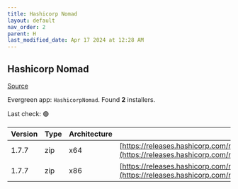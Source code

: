 ```yaml
---
title: Hashicorp Nomad
layout: default
nav_order: 2
parent: H
last_modified_date: Apr 17 2024 at 12:28 AM
---
```


## Hashicorp Nomad

[Source](https://www.nomadproject.io/)

Evergreen app: `HashicorpNomad`. Found **2** installers.

Last check: 🟢

| Version | Type | Architecture | URI                                                                                                                                                  |
| ------- | ---- | ------------ | ---------------------------------------------------------------------------------------------------------------------------------------------------- |
| 1.7.7   | zip  | x64          | [https://releases.hashicorp.com/nomad/1.7.7/nomad_1.7.7_windows_amd64.zip](https://releases.hashicorp.com/nomad/1.7.7/nomad_1.7.7_windows_amd64.zip) |
| 1.7.7   | zip  | x86          | [https://releases.hashicorp.com/nomad/1.7.7/nomad_1.7.7_windows_386.zip](https://releases.hashicorp.com/nomad/1.7.7/nomad_1.7.7_windows_386.zip)     |
